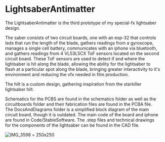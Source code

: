 # LightsaberAntimatter

The LightsaberAntimatter is the third prototype of my special-fx lightsaber design.

The saber consists of two circuit boards, one with an esp-32 that controls leds that run the length of the blade, gathers readings from a gyroscope, manages a single cell battery, communicates with an iphone via bluetooth, and gathers readings from 4 VL53L5CX ToF sensors located on the second circuit board. These ToF sensors are used to detect if and where the lightsaber is hit along the blade, allowing the ability for the lightsaber to flash at a particular spot along the blade, bringing greater interactivity to it's environment and reducing the vfx needed in film production.

The hilt is a custom design, gathering inspiration from the starkiller lightsaber hilt.

Schematics for the PCBS are found in the schematics folder as well as the circuitboards folder and their fabrication files are found in the PCBA file. The DocsAndDiagrams folder is a simplified block diagram of the main circuit board, though it is outdated. The main code of the board and iphone are found in Code/StableSoftware. The .step files and technical drawings for the components of the lightsaber can be found in the CAD file.


![IMG_3598](https://user-images.githubusercontent.com/111181016/228496889-c88ec47f-3bdb-4b64-b0f8-2e0dd6ffbb01.JPG) = 250x250
